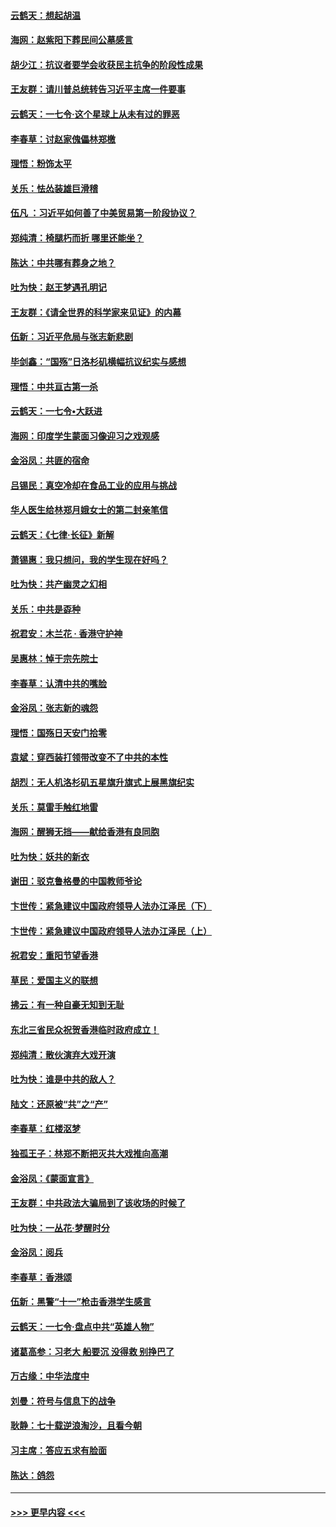 #### [云鹤天：想起胡温](../pages/nsc993/n11600033.md?t=10202233) 
#### [海网：赵紫阳下葬民间公墓感言](../pages/nsc993/n11600021.md?t=10202233) 
#### [胡少江：抗议者要学会收获民主抗争的阶段性成果](../pages/nsc993/n11599626.md?t=10202233) 
#### [王友群：请川普总统转告习近平主席一件要事](../pages/nsc993/n11599533.md?t=10202233) 
#### [云鹤天：一七令‧这个星球上从未有过的罪恶](../pages/nsc993/n11598881.md?t=10202233) 
#### [李春草：讨赵家傀儡林郑檄](../pages/nsc993/n11598789.md?t=10202233) 
#### [理悟：粉饰太平](../pages/nsc993/n11598776.md?t=10202233) 
#### [关乐：怯怂装雄巨滑稽](../pages/nsc993/n11598767.md?t=10202233) 
#### [伍凡 ：习近平如何善了中美贸易第一阶段协议？](../pages/nsc993/n11596305.md?t=10202233) 
#### [郑纯清：椅腿朽而折 哪里还能坐？](../pages/nsc993/n11596273.md?t=10202233) 
#### [陈达：中共哪有葬身之地？](../pages/nsc993/n11596253.md?t=10202233) 
#### [吐为快：赵王梦遇孔明记](../pages/nsc993/n11596208.md?t=10202233) 
#### [王友群：《请全世界的科学家来见证》的内幕](../pages/nsc993/n11594091.md?t=10202233) 
#### [伍新：习近平危局与张志新悲剧](../pages/nsc993/n11594089.md?t=10202233) 
#### [毕剑鑫：“国殇”日洛杉矶横幅抗议纪实与感想](../pages/nsc993/n11591301.md?t=10202233) 
#### [理悟：中共亘古第一杀](../pages/nsc993/n11590734.md?t=10202233) 
#### [云鹤天：一七令•大跃进](../pages/nsc993/n11590699.md?t=10202233) 
#### [海网：印度学生蒙面习像迎习之戏观感](../pages/nsc993/n11590675.md?t=10202233) 
#### [金浴凤：共匪的宿命](../pages/nsc993/n11586383.md?t=10202233) 
#### [吕锡民：真空冷却在食品工业的应用与挑战](../pages/nsc993/n11585819.md?t=10202233) 
#### [华人医生给林郑月娥女士的第二封亲笔信](../pages/nsc993/n11585124.md?t=10202233) 
#### [云鹤天：《七律·长征》新解](../pages/nsc993/n11584578.md?t=10202233) 
#### [萧锡惠：我只想问，我的学生现在好吗？](../pages/nsc993/n11583828.md?t=10202233) 
#### [吐为快：共产幽灵之幻相](../pages/nsc993/n11583224.md?t=10202233) 
#### [关乐：中共是孬种](../pages/nsc993/n11582099.md?t=10202233) 
#### [祝君安：木兰花 · 香港守护神](../pages/nsc993/n11581782.md?t=10202233) 
#### [吴惠林：悼于宗先院士](../pages/nsc993/n11580283.md?t=10202233) 
#### [李春草：认清中共的嘴脸](../pages/nsc993/n11579954.md?t=10202233) 
#### [金浴凤：张志新的魂怨](../pages/nsc993/n11579913.md?t=10202233) 
#### [理悟：国殇日天安门拾零](../pages/nsc993/n11579843.md?t=10202233) 
#### [袁斌：穿西装打领带改变不了中共的本性](../pages/nsc993/n11579814.md?t=10202233) 
#### [胡烈：无人机洛杉矶五星旗升旗式上展黑旗纪实](../pages/nsc993/n11579322.md?t=10202233) 
#### [关乐：莫雷手触红地雷](../pages/nsc993/n11577862.md?t=10202233) 
#### [海网：醒狮无挡——献给香港有良同胞](../pages/nsc993/n11577835.md?t=10202233) 
#### [吐为快：妖共的新衣](../pages/nsc993/n11577575.md?t=10202233) 
#### [谢田：驳克鲁格曼的中国教师爷论](../pages/nsc993/n11575034.md?t=10202233) 
#### [卞世传：紧急建议中国政府领导人法办江泽民（下）](../pages/nsc993/n11573390.md?t=10202233) 
#### [卞世传：紧急建议中国政府领导人法办江泽民（上）](../pages/nsc993/n11573208.md?t=10202233) 
#### [祝君安：重阳节望香港](../pages/nsc993/n11573190.md?t=10202233) 
#### [草民：爱国主义的联想](../pages/nsc993/n11572333.md?t=10202233) 
#### [拂云：有一种自豪无知到无耻](../pages/nsc993/n11572006.md?t=10202233) 
#### [东北三省民众祝贺香港临时政府成立！](../pages/nsc993/n11571215.md?t=10202233) 
#### [郑纯清：散伙演弃大戏开演](../pages/nsc993/n11570826.md?t=10202233) 
#### [吐为快：谁是中共的敌人？](../pages/nsc993/n11570817.md?t=10202233) 
#### [陆文：还原被“共”之“产”](../pages/nsc993/n11570798.md?t=10202233) 
#### [李春草：红楼沤梦](../pages/nsc993/n11569673.md?t=10202233) 
#### [独孤王子：林郑不断把灭共大戏推向高潮](../pages/nsc993/n11569381.md?t=10202233) 
#### [金浴凤：《蒙面宣言》](../pages/nsc993/n11569368.md?t=10202233) 
#### [王友群：中共政法大骗局到了该收场的时候了](../pages/nsc993/n11568940.md?t=10202233) 
#### [吐为快：一丛花‧梦醒时分](../pages/nsc993/n11567491.md?t=10202233) 
#### [金浴凤：阅兵](../pages/nsc993/n11567454.md?t=10202233) 
#### [李春草：香港颂](../pages/nsc993/n11567444.md?t=10202233) 
#### [伍新：黑警“十一”枪击香港学生感言](../pages/nsc993/n11567426.md?t=10202233) 
#### [云鹤天：一七令‧盘点中共“英雄人物”](../pages/nsc993/n11567091.md?t=10202233) 
#### [诸葛高参：习老大 船要沉 没得救 别挣巴了](../pages/nsc993/n11566976.md?t=10202233) 
#### [万古缘：中华法度中](../pages/nsc993/n11566726.md?t=10202233) 
#### [刘曼：符号与信息下的战争](../pages/nsc993/n11564655.md?t=10202233) 
#### [耿静：七十载逆浪淘沙，且看今朝](../pages/nsc993/n11564520.md?t=10202233) 
#### [习主席：答应五求有脸面](../pages/nsc993/n11563953.md?t=10202233) 
#### [陈达：鸽怨](../pages/nsc993/n11561879.md?t=10202233) 

----
#### [ >>> 更早内容 <<< ](../indexes/nsc993-earlier.md)
